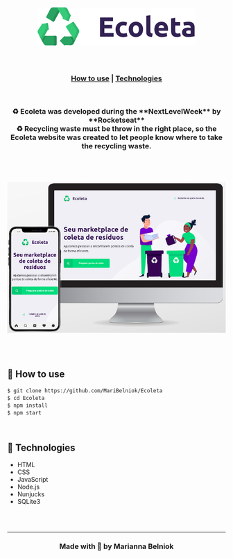 <h1 align="center">
    <img src="public/icones/logo.svg">
</h1>


<br>

<h3 align="center">

[How to use](#-how-to-use) | 
[Technologies](#-technologies)

</h3>

<br>


<h3 align="center">
♻  Ecoleta was developed during the **NextLevelWeek** by **Rocketseat** 
    <br>
♻  Recycling waste must be throw in the right place, so the Ecoleta website was created to let people know where to take the recycling waste.
</h3>

<br>


<h1 align="center">
    <img src="public/icones/preview.jpg">
</h1>

<h2 align="center">
    
</h2>

<br>

##  📌 How to use

```bash
$ git clone https://github.com/MariBelniok/Ecoleta
$ cd Ecoleta
$ npm install
$ npm start
```

<br>

## 📌 Technologies

- HTML
- CSS
- JavaScript
- Node.js
- Nunjucks
- SQLite3

<br>
<br>
<hr>

<h3 align="center"> Made with 💚  by Marianna Belniok   </h3>
